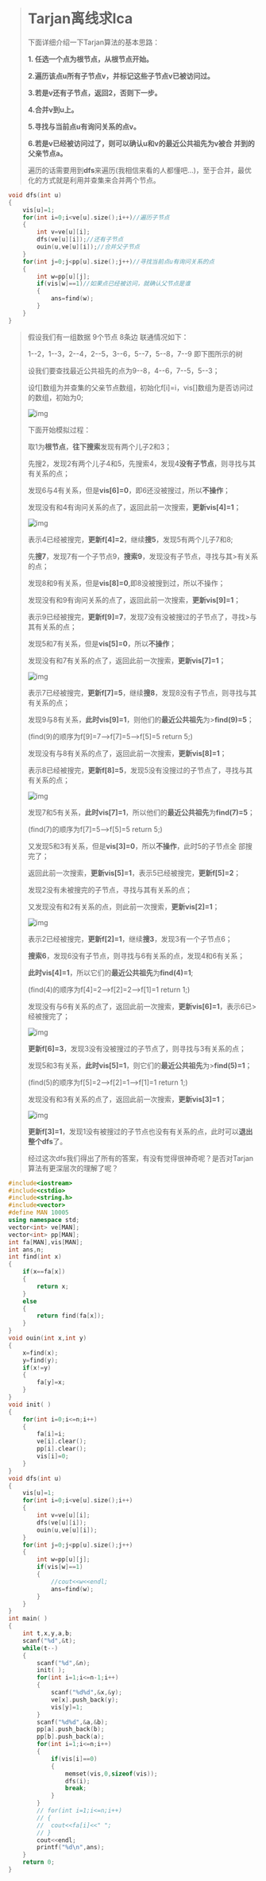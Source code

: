 > # Tarjan离线求lca
>
> 下面详细介绍一下Tarjan算法的基本思路：
>
> **1. 任选一个点为根节点，从根节点开始。**
>
> **2.遍历该点u所有子节点v，并标记这些子节点v已被访问过。**
>
> **3.若是v还有子节点，返回2，否则下一步。**
>
> **4.合并v到u上。**
>
> **5.寻找与当前点u有询问关系的点v。**
>
> **6.若是v已经被访问过了，则可以确认u和v的最近公共祖先为v被合
>  并到的父亲节点a。**
>
> 遍历的话需要用到**dfs**来遍历(我相信来看的人都懂吧...)，至于合并，最优化的方式就是利用并查集来合并两个节点。



```cpp
void dfs(int u)
{
    vis[u]=1;
    for(int i=0;i<ve[u].size();i++)//遍历子节点
    {
        int v=ve[u][i];
        dfs(ve[u][i]);//还有子节点
        ouin(u,ve[u][i]);//合并父子节点
    }
    for(int j=0;j<pp[u].size();j++)//寻找当前点u有询问关系的点
    {
        int w=pp[u][j];
        if(vis[w]==1)//如果点已经被访问，就确认父节点是谁
        {
            ans=find(w);
        }
    }
}
```



> 假设我们有一组数据 9个节点 8条边 联通情况如下：
>
> 1--2，1--3，2--4，2--5，3--6，5--7，5--8，7--9 即下图所示的树
>
> 设我们要查找最近公共祖先的点为9--8，4--6，7--5，5--3；
>
> 
>
> 
>
> 设f[]数组为并查集的父亲节点数组，初始化f[i]=i，vis[]数组为是否访问过的数组，初始为0;
>
> ![img](https:////upload-images.jianshu.io/upload_images/17045881-c24fefb2fef57e10.jpg?imageMogr2/auto-orient/strip|imageView2/2/w/819/format/webp)
>
> 下面开始模拟过程：
>
> 取1为**根节点**，**往下搜索**发现有两个儿子2和3；
>
> 先搜2，发现2有两个儿子4和5，先搜索4，发现4**没有子节点**，则寻找与其有关系的点；
>
> 发现6与4有关系，但是**vis[6]=0**，即6还没被搜过，所以**不操作**；
>
> 发现没有和4有询问关系的点了，返回此前一次搜索，**更新vis[4]=1**；
>
> ![img](https:////upload-images.jianshu.io/upload_images/17045881-04243d1940968efa.jpg?imageMogr2/auto-orient/strip|imageView2/2/w/600/format/webp)
>
> 表示4已经被搜完，**更新f[4]=2**，继续**搜5**，发现5有两个儿子7和8;
>
> 先**搜7**，发现7有一个子节点9，**搜索9**，发现没有子节点，寻找与其>有关系的点；
>
> 发现8和9有关系，但是**vis[8]=0**,即8没被搜到过，所以不操作；
>
> 发现没有和9有询问关系的点了，返回此前一次搜索，**更新vis[9]=1**；
>
> 表示9已经被搜完，**更新f[9]=7**，发现7没有没被搜过的子节点了，寻找>与其有关系的点；
>
> 发现5和7有关系，但是**vis[5]=0**，所以**不操作**；
>
> 发现没有和7有关系的点了，返回此前一次搜索，**更新vis[7]=1**；
>
> ![img](https:////upload-images.jianshu.io/upload_images/17045881-cb5de76794fe170a.jpg?imageMogr2/auto-orient/strip|imageView2/2/w/600/format/webp)
>
> 表示7已经被搜完，**更新f[7]=5**，继续**搜8**，发现8没有子节点，则寻找与其有关系的点；
>
> 发现9与8有关系，**此时vis[9]=1**，则他们的**最近公共祖先**为>**find(9)=5**；
>
> (find(9)的顺序为f[9]=7-->f[7]=5-->f[5]=5 return 5;)
>
> 发现没有与8有关系的点了，返回此前一次搜索，**更新vis[8]=1**；
>
> 表示8已经被搜完，**更新f[8]=5**，发现5没有没搜过的子节点了，寻找与其有关系的点；
>
> ![img](https:////upload-images.jianshu.io/upload_images/17045881-66bdfb26883fc25a.jpg?imageMogr2/auto-orient/strip|imageView2/2/w/600/format/webp)
>
> 发现7和5有关系，**此时vis[7]=1**，所以他们的**最近公共祖先**为**find(7)=5**；
>
> (find(7)的顺序为f[7]=5-->f[5]=5 return 5;)
>
> 又发现5和3有关系，但是**vis[3]=0**，所以**不操作**，此时5的子节点全
>  部搜完了；
>
> 返回此前一次搜索，**更新vis[5]=1**，表示5已经被搜完，**更新f[5]=2**；
>
> 发现2没有未被搜完的子节点，寻找与其有关系的点；
>
> 又发现没有和2有关系的点，则此前一次搜索，**更新vis[2]=1**；
>
> ![img](https:////upload-images.jianshu.io/upload_images/17045881-033d734f5b4ce8ae.jpg?imageMogr2/auto-orient/strip|imageView2/2/w/600/format/webp)
>
> 表示2已经被搜完，**更新f[2]=1**，继续**搜3**，发现3有一个子节点6；
>
> **搜索6**，发现6没有子节点，则寻找与6有关系的点，发现4和6有关系；
>
> **此时vis[4]=1**，所以它们的**最近公共祖先**为**find(4)=1**;
>
> (find(4)的顺序为f[4]=2-->f[2]=2-->f[1]=1 return 1;)
>
> 发现没有与6有关系的点了，返回此前一次搜索，**更新vis[6]=1**，表示6已>经被搜完了；
>
> ![img](https:////upload-images.jianshu.io/upload_images/17045881-090a52d5c22d0525.png?imageMogr2/auto-orient/strip|imageView2/2/w/600/format/webp)
>
> **更新f[6]=3**，发现3没有没被搜过的子节点了，则寻找与3有关系的点；
>
> 发现5和3有关系，**此时vis[5]=1**，则它们的**最近公共祖先**为>**find(5)=1**；
>
> (find(5)的顺序为f[5]=2-->f[2]=1-->f[1]=1 return 1;)
>
> 发现没有和3有关系的点了，返回此前一次搜索，**更新vis[3]=1**；
>
> ![img](https:////upload-images.jianshu.io/upload_images/17045881-1cae1c4986cf1ea0.jpg?imageMogr2/auto-orient/strip|imageView2/2/w/600/format/webp)
>
> **更新f[3]=1**，发现1没有被搜过的子节点也没有有关系的点，此时可以**退出整个dfs**了。
>
> 经过这次dfs我们得出了所有的答案，有没有觉得很神奇呢？是否对Tarjan算法有更深层次的理解了呢？



```cpp
#include<iostream>
#include<cstdio>
#include<string.h>
#include<vector>
#define MAN 10005
using namespace std;
vector<int> ve[MAN];
vector<int> pp[MAN];
int fa[MAN],vis[MAN];
int ans,n;
int find(int x)
{
    if(x==fa[x])
    {
        return x;
    }
    else
    {
        return find(fa[x]);
    }
}
void ouin(int x,int y)
{
    x=find(x);
    y=find(y);
    if(x!=y)
    {
        fa[y]=x;
    }
}
void init( )
{
    for(int i=0;i<=n;i++)
    {
        fa[i]=i;
        ve[i].clear();
        pp[i].clear();
        vis[i]=0;
    }
}
void dfs(int u)
{
    vis[u]=1;
    for(int i=0;i<ve[u].size();i++)
    {
        int v=ve[u][i];
        dfs(ve[u][i]);
        ouin(u,ve[u][i]);
    }
    for(int j=0;j<pp[u].size();j++)
    {
        int w=pp[u][j];
        if(vis[w]==1)
        {
            //cout<<w<<endl;
            ans=find(w);
        }
    }
}
int main( )
{
    int t,x,y,a,b;
    scanf("%d",&t);
    while(t--)
    {
        scanf("%d",&n);
        init( );
        for(int i=1;i<=n-1;i++)
        {
            scanf("%d%d",&x,&y);
            ve[x].push_back(y);
            vis[y]=1;
        }
        scanf("%d%d",&a,&b);
        pp[a].push_back(b);
        pp[b].push_back(a);
        for(int i=1;i<=n;i++)
        {
            if(vis[i]==0)
            {
                memset(vis,0,sizeof(vis));
                dfs(i);
                break;
            }
        }
        // for(int i=1;i<=n;i++)
        // {
        //  cout<<fa[i]<<" ";
        // }
        cout<<endl;
        printf("%d\n",ans);
    }
    return 0;
}
```

